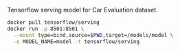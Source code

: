 Tensorflow serving model for Car Evaluation dataset.

```bash
docker pull tensorflow/serving
docker run -p 8501:8501 \
  --mount type=bind,source=$PWD,target=/models/model \
  -e MODEL_NAME=model -t tensorflow/serving
```
